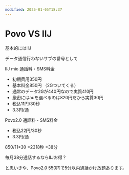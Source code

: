 ```yaml
---
modified: 2025-01-05T18:37
---
```

# Povo VS IIJ

基本的にはIIJ

データ通信行わないサブの番号として

IIJ mio 通話料・SMS料金

- 初期費用350円  
- 基本料金850円 （2Gついてくる）  
- 通常のデータ2Gが440円なので実質410円  
- 厳密にはauを選べるのは820円だから実質30円  
- 税込11円/30秒  
- 3.3円/通  

Povo2.0 通話料・SMS料金

- 税込22円/30秒  
- 3.3円/通  

850/11*30 =2318秒 =38分

毎月38分通話するならIIJお得？

と思いきや、Povo2.0 550円で5分以内通話かけ放題あります。